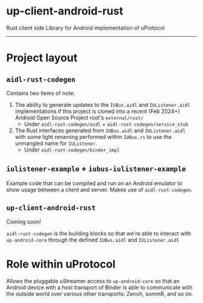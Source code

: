 # up-client-android-rust
Rust client side Library for Android implementation of uProtocol

-------------

# Project layout

## `aidl-rust-codegen`

Contains two items of note:
1. The ability to generate updates to the `IUBus.aidl` and `IUListener.aidl`
   implementations if this project is cloned into a recent (Feb 2024+)
   Android Open Source Project root's `external/rust/`
     * Under `aidl-rust-codegen/aidl` + `aidl-rust-codegen/service_stub`
2. The Rust interfaces generated from `IUBus.aidl` and `IUListener.aidl`
   with some light renaming performed within `IUBus.rs` to use the unmangled
   name for `IUListener`.
     * Under `aidl-rust-codegen/binder_impl`

## `iulistener-example` + `iubus-iulistener-example`

Example code that can be compiled and run on an Android emulator to show
usage between a client and server. Makes use of `aidl-rust-codegen`.

## `up-client-android-rust`

Coming soon!

`aidl-rust-codegen` is the building blocks so that we're able to interact
with `up-android-core` through the defined `IUBus.aidl` and `IUListener.aidl`

# Role within uProtocol

Allows the pluggable uStreamer access to `up-android-core` so that an Android
device with a host transport of Binder is able to communicate with the outside
world over various other transports: Zenoh, sommR, and so on.